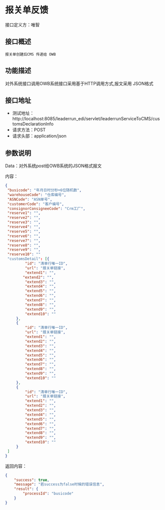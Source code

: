 # 报关单反馈

接口定义方：唯智

## 接口概述

    报关单创建后CMS 传递给 OWB

## 功能描述

  对外系统接口调用OWB系统接口采用基于HTTP调用方式,报文采用 JSON格式
  
## 接口地址  
  
  * 测试地址：http://localhost:8085/leaderrun_edi/servlet/leaderrunServiceToCMS/customsDeclarationInfo
  * 请求方法：POST
  * 请求头部：application/json
  
 
## 参数说明
  
  Data：对外系统post给OWB系统的JSON格式报文 
  
  内容：
   ```json
{
	"busicode": "年月日时分秒+6位随机数",
	"warehouseCode": "仓库编号",
	"ASNCode": "ASN单号",
	"customerCode": "客户编号",
	"consignorConsigneeCode": "Crm工厂",
	"reserve1": "",
	"reserve2": "",
	"reserve3": "",
	"reserve4": "",
	"reserve5": "",
	"reserve6": "",
	"reserve7": "",
	"reserve8": "",
	"reserve9": "",
	"reserve10": ""
	"customsDetail": [{
			"id": "清单行唯一ID",
			"url": "报关单链接",
			"extend1": "",
	       "extend2": "",
			"extend3": "",
			"extend4": "",
			"extend5": "",
			"extend6": "",
			"extend7": "",
			"extend8": "",
			"extend9": "",
			"extend10": ""
		},
		{
			"id": "清单行唯一ID",
			"url": "报关单链接",
			"extend1": "",
			"extend2": "",
			"extend3": "",
			"extend4": "",
			"extend5": "",
			"extend6": "",
			"extend7": "",
			"extend8": "",
			"extend9": "",
			"extend10": ""
		},
		{
			"id": "清单行唯一ID",
			"url": "报关单链接",
			"extend1": "",
			"extend2": "",
			"extend3": "",
			"extend4": "",
			"extend5": "",
			"extend6": "",
			"extend7": "",
			"extend8": "",
			"extend9": "",
			"extend10": ""
		}
	]
}
```
      	 
返回内容：

```json
{
    "success": true,
    "message": "若success为false时候的错误信息",
    "result": {
        "processId": "busicode"
    }
}
```

